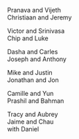 Pranava and Vijeth  
Christiaan and Jeremy  

Victor and Srinivasa  
Chip and Luke  

Dasha and Carles  
Joseph and Anthony  

Mike and Justin  
Jonathan and Jon  

Camille and Yun  
Prashil and Bahman  

Tracy and Aubrey  
Jaime and Chau  
 with Daniel  
  
